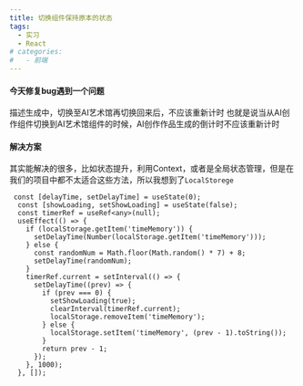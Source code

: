 ```yaml
---
title: 切换组件保持原本的状态
tags:
  - 实习
  - React
# categories:
#   - 前端
---
```

#### 今天修复bug遇到一个问题
描述生成中，切换至AI艺术馆再切换回来后，不应该重新计时
也就是说当从AI创作组件切换到AI艺术馆组件的时候，AI创作作品生成的倒计时不应该重新计时
#### 解决方案
其实能解决的很多，比如状态提升，利用Context，或者是全局状态管理，但是在我们的项目中都不太适合这些方法，所以我想到了`LocalStorege`
``` tsx
 const [delayTime, setDelayTime] = useState(0);
  const [showLoading, setShowLoading] = useState(false);
  const timerRef = useRef<any>(null);
  useEffect(() => {
    if (localStorage.getItem('timeMemory')) {
      setDelayTime(Number(localStorage.getItem('timeMemory')));
    } else {
      const randomNum = Math.floor(Math.random() * 7) + 8;
      setDelayTime(randomNum);
    }
    timerRef.current = setInterval(() => {
      setDelayTime((prev) => {
        if (prev === 0) {
          setShowLoading(true);
          clearInterval(timerRef.current);
          localStorage.removeItem('timeMemory');
        } else {
          localStorage.setItem('timeMemory', (prev - 1).toString());
        }
        return prev - 1;
      });
    }, 1000);
  }, []);
```